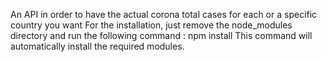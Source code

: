 An API in order to have the actual corona total cases for each or a specific country you want
For the installation, just remove the node_modules directory and run the following command : npm install
This command will automatically install the required modules.
